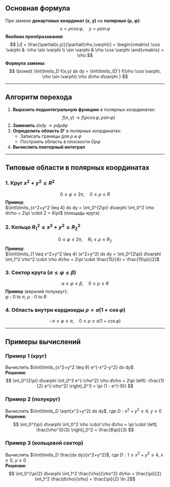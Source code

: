 

## Основная формула
При замене **декартовых координат (x, y)** на **полярные (ρ, φ)**:
$$
x = \rho \cos \varphi, \quad y = \rho \sin \varphi
$$
**Якобиан преобразования**:
$$
|J| = \frac{\partial(x,y)}{\partial(\rho,\varphi)} = \begin{vmatrix}
\cos \varphi & -\rho \sin \varphi \\
\sin \varphi & \rho \cos \varphi
\end{vmatrix} = \rho
$$
**Формула замены**:
$$
\boxed{
\iint\limits_D f(x,y)  dx  dy = \iint\limits_{D'} f(\rho \cos \varphi, \rho \sin \varphi)  \rho  d\rho  d\varphi
}
$$

---

## Алгоритм перехода
1. **Выразить подынтегральную функцию** в полярных координатах:  
   $$ f(x,y) \rightarrow f(\rho \cos \varphi, \rho \sin \varphi) $$
2. **Заменить** $dx  dy \rightarrow \rho  d\rho  d\varphi$  
3. **Определить область $D'$** в полярных координатах:  
   - Записать границы для $\rho$ и $\varphi$  
   - Построить область в плоскости $O\rho\varphi$  
4. **Вычислить повторный интеграл**

---

## Типовые области в полярных координатах
### 1. Круг $x^2 + y^2 \leq R^2$
$$
0 \leq \varphi \leq 2\pi, \quad 0 \leq \rho \leq R
$$
**Пример**:  
$\iint\limits_{x^2+y^2 \leq 4} dx  dy = \int_0^{2\pi} d\varphi \int_0^2 \rho  d\rho = 2\pi \cdot 2 = 4\pi$ (площадь круга)

### 2. Кольцо $R_1^2 \leq x^2 + y^2 \leq R_2^2$
$$
0 \leq \varphi \leq 2\pi, \quad R_1 \leq \rho \leq R_2
$$
**Пример**:  
$\iint\limits_{1 \leq x^2+y^2 \leq 4} (x^2+y^2) dx  dy = \int_0^{2\pi} d\varphi \int_1^2 \rho^2 \cdot \rho  d\rho = 2\pi \cdot \frac{15}{4} = \frac{15\pi}{2}$

### 3. Сектор круга ($\alpha \leq \varphi \leq \beta$)
$$
\alpha \leq \varphi \leq \beta, \quad 0 \leq \rho \leq R
$$
**Пример** (верхний полукруг):  
$\varphi: 0 \text{ to } \pi$, $\rho: 0 \text{ to } R$

### 4. Область внутри кардиоиды $\rho = a(1 + \cos \varphi)$
$$
-\pi \leq \varphi \leq \pi, \quad 0 \leq \rho \leq a(1 + \cos \varphi)
$$

---

## Примеры вычислений
### Пример 1 (круг)
Вычислить $\iint\limits_{x^2+y^2 \leq 9} e^{-x^2-y^2} dx  dy$  
**Решение**:  
$$
\int_0^{2\pi} d\varphi \int_0^3 e^{-\rho^2} \rho  d\rho = 2\pi \left( -\frac{1}{2} e^{-\rho^2} \right)_0^3 = \pi (1 - e^{-9})
$$

### Пример 2 (полукруг)
Вычислить $\iint\limits_D \sqrt{x^2+y^2} dx  dy$, где $D: x^2 + y^2 \leq 4$, $y \geq 0$  
**Решение**:  
$$
\int_0^{\pi} d\varphi \int_0^2 \rho \cdot \rho  d\rho = \pi \cdot \left[ \frac{\rho^3}{3} \right]_0^2 = \frac{8\pi}{3}
$$

### Пример 3 (кольцевой сектор)
Вычислить $\iint\limits_D \frac{dx  dy}{x^2+y^2}$, где $D: 1 \leq x^2+y^2 \leq 4$, $x \geq 0$, $y \geq 0$  
**Решение**:  
$$
\int_0^{\pi/2} d\varphi \int_1^2 \frac{\rho}{\rho^2}  d\rho = \frac{\pi}{2} \int_1^2 \frac{d\rho}{\rho} = \frac{\pi}{2} \ln 2$$